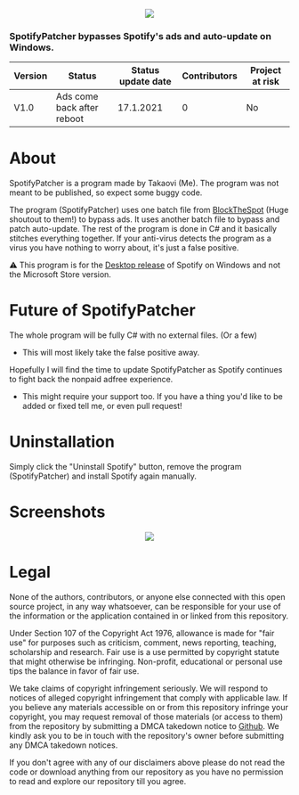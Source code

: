<p align="center">
<img src="https://i.imgur.com/gYdMVuO.png">
</p>

### SpotifyPatcher bypasses Spotify's ads and auto-update on Windows.
Version | Status | Status update date | Contributors | Project at risk
------------ | ------------- | ------------- | ------------- | -------------
V1.0 | Ads come back after reboot | 17.1.2021 | 0 | No | Yes

# About

SpotifyPatcher is a program made by Takaovi (Me). The program was not meant to be published, so expect some buggy code. 

The program (SpotifyPatcher) uses one batch file from [BlockTheSpot](https://github.com/master131/BlockTheSpot) (Huge shoutout to them!) to bypass ads. It uses another batch file to bypass and patch auto-update. The rest of the program is done in C# and it basically stitches everything together. If your anti-virus detects the program as a virus you have nothing to worry about, it's just a false positive.

⚠️ This program is for the [Desktop release](https://www.spotify.com/download/windows/) of Spotify on Windows and not the Microsoft Store version.

# Future of SpotifyPatcher

The whole program will be fully C# with no external files. (Or a few)
* This will most likely take the false positive away.

Hopefully I will find the time to update SpotifyPatcher as Spotify continues to fight back the nonpaid adfree experience. 
* This might require your support too. If you have a thing you'd like to be added or fixed tell me, or even pull request!

# Uninstallation

Simply click the "Uninstall Spotify" button, remove the program (SpotifyPatcher) and install Spotify again manually.

# Screenshots

<p align="center">
  <img src="https://i.imgur.com/myVETxO.jpg">
</p>

# Legal

None of the authors, contributors, or anyone else connected with this open source project, in any way whatsoever, can be responsible for your use of the information or the application contained in or linked from this repository.

Under Section 107 of the Copyright Act 1976, allowance is made for "fair use" for purposes such as criticism, comment, news reporting, teaching, scholarship and research. Fair use is a use permitted by copyright statute that might otherwise be infringing. Non-profit, educational or personal use tips the balance in favor of fair use.

We take claims of copyright infringement seriously. We will respond to notices of alleged copyright infringement that comply with applicable law. If you believe any materials accessible on or from this repository infringe your copyright, you may request removal of those materials (or access to them) from the repository by submitting a DMCA takedown notice to [Github](https://github.com/contact/dmca). We kindly ask you to be in touch with the repository's owner before submitting any DMCA takedown notices.

If you don't agree with any of our disclaimers above please do not read the code or download anything from our repository as you have no permission to read and explore our repository till you agree.
